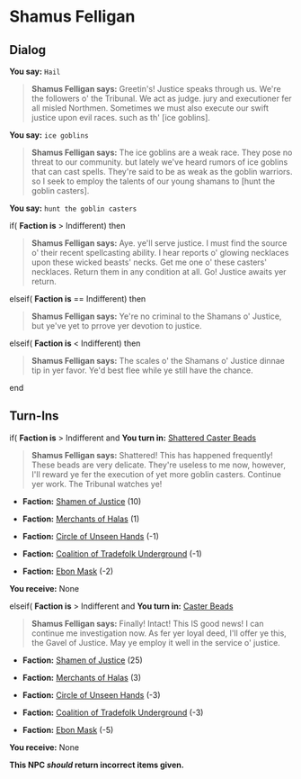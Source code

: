 # Shamus Felligan

## Dialog

**You say:** `Hail`



>**Shamus Felligan says:** Greetin's! Justice speaks through us. We're the followers o' the Tribunal. We act as judge. jury and executioner fer all misled Northmen. Sometimes we must also execute our swift justice upon evil races. such as th' [ice goblins].

**You say:** `ice goblins`



>**Shamus Felligan says:** The ice goblins are a weak race. They pose no threat to our community. but lately we've heard rumors of ice goblins that can cast spells. They're said to be as weak as the goblin warriors. so I seek to employ the talents of our young shamans to [hunt the goblin casters].

**You say:** `hunt the goblin casters`



if( **Faction is** > Indifferent) then 



>**Shamus Felligan says:** Aye. ye'll serve justice. I must find the source o' their recent spellcasting ability. I hear reports o' glowing necklaces upon these wicked beasts' necks. Get me one o' these casters' necklaces. Return them in any condition at all. Go! Justice awaits yer return.


elseif( **Faction is** == Indifferent) then



>**Shamus Felligan says:** Ye're no criminal to the Shamans o' Justice, but ye've yet to prrove yer devotion to justice.


elseif( **Faction is** < Indifferent) then





>**Shamus Felligan says:** The scales o' the Shamans o' Justice dinnae tip in yer favor. Ye'd best flee while ye still have the chance.

end

## Turn-Ins



if( **Faction is** > Indifferent and  **You turn in:** [Shattered Caster Beads](/item/13968)


>**Shamus Felligan says:** Shattered! This has happened frequently! These beads are very delicate. They're useless to me now, however, I'll reward ye fer the execution of yet more goblin casters. Continue yer work. The Tribunal watches ye!





* __Faction:__ [Shamen of Justice](/faction/327) (10)

















* __Faction:__ [Merchants of Halas](/faction/328) (1)

















* __Faction:__ [Circle of Unseen Hands](/faction/223) (-1)

















* __Faction:__ [Coalition of Tradefolk Underground](/faction/336) (-1)

















* __Faction:__ [Ebon Mask](/faction/244) (-2)



















 **You receive:** None 

elseif( **Faction is** > Indifferent and   **You turn in:** [Caster Beads](/item/13969)



>**Shamus Felligan says:** Finally! Intact! This IS good news! I can continue me investigation now. As fer yer loyal deed, I'll offer ye this, the Gavel of Justice. May ye employ it well in the service o' justice.





* __Faction:__ [Shamen of Justice](/faction/327) (25)

















* __Faction:__ [Merchants of Halas](/faction/328) (3)

















* __Faction:__ [Circle of Unseen Hands](/faction/223) (-3)

















* __Faction:__ [Coalition of Tradefolk Underground](/faction/336) (-3)

















* __Faction:__ [Ebon Mask](/faction/244) (-5)



















 **You receive:** None 


**This NPC *should* return incorrect items given.**
